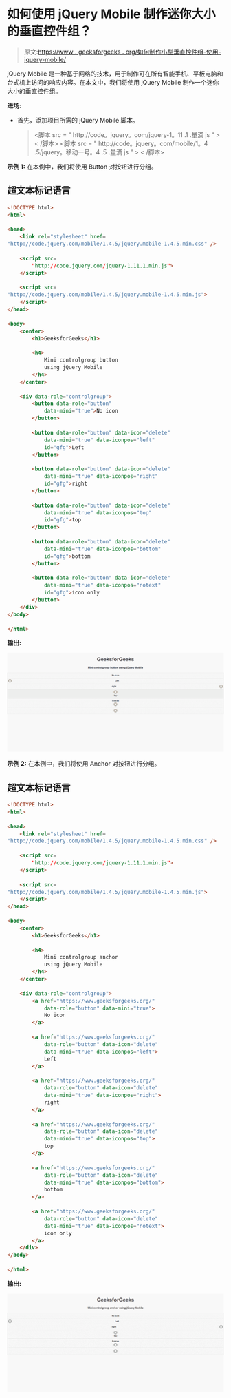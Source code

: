 # 如何使用 jQuery Mobile 制作迷你大小的垂直控件组？

> 原文:[https://www . geeksforgeeks . org/如何制作小型垂直控件组-使用-jquery-mobile/](https://www.geeksforgeeks.org/how-to-make-a-mini-sized-vertical-controlgroups-using-jquery-mobile/)

jQuery Mobile 是一种基于网络的技术，用于制作可在所有智能手机、平板电脑和台式机上访问的响应内容。在本文中，我们将使用 jQuery Mobile 制作一个迷你大小的垂直控件组。

**进场:**

*   首先，添加项目所需的 jQuery Mobile 脚本。

    > <link rel="”stylesheet”" href="”http://code.jquery.com/mobile/1.4.5/jquery.mobile-1.4.5.min.css”">
    > <脚本 src = " http://code。jquery。com/jquery-1。11 .1 .量滴 js " > < /脚本>
    > <脚本 src = " http://code。jquery。com/mobile/1。4 .5/jquery。移动一号。4 .5 .量滴 js " > < /脚本>

**示例 1:** 在本例中，我们将使用 Button 对按钮进行分组。

## 超文本标记语言

```html
<!DOCTYPE html>
<html>

<head>
    <link rel="stylesheet" href=
"http://code.jquery.com/mobile/1.4.5/jquery.mobile-1.4.5.min.css" />

    <script src=
        "http://code.jquery.com/jquery-1.11.1.min.js">
    </script>

    <script src=
"http://code.jquery.com/mobile/1.4.5/jquery.mobile-1.4.5.min.js">
    </script>
</head>

<body>
    <center>
        <h1>GeeksforGeeks</h1>

        <h4>
            Mini controlgroup button 
            using jQuery Mobile
        </h4>
    </center>

    <div data-role="controlgroup">
        <button data-role="button" 
            data-mini="true">No icon
        </button>

        <button data-role="button" data-icon="delete" 
            data-mini="true" data-iconpos="left" 
            id="gfg">Left
        </button>

        <button data-role="button" data-icon="delete" 
            data-mini="true" data-iconpos="right" 
            id="gfg">right
        </button>

        <button data-role="button" data-icon="delete" 
            data-mini="true" data-iconpos="top" 
            id="gfg">top
        </button>

        <button data-role="button" data-icon="delete" 
            data-mini="true" data-iconpos="bottom" 
            id="gfg">bottom
        </button>

        <button data-role="button" data-icon="delete" 
            data-mini="true" data-iconpos="notext"
            id="gfg">icon only
        </button>
    </div>
</body>

</html>
```

**输出:**

![](img/4ded8d3153bc524ebfd4a6843c6cbd51.png)

**示例 2:** 在本例中，我们将使用 Anchor 对按钮进行分组。

## 超文本标记语言

```html
<!DOCTYPE html>
<html>

<head>
    <link rel="stylesheet" href=
"http://code.jquery.com/mobile/1.4.5/jquery.mobile-1.4.5.min.css" />

    <script src=
        "http://code.jquery.com/jquery-1.11.1.min.js">
    </script>

    <script src=
"http://code.jquery.com/mobile/1.4.5/jquery.mobile-1.4.5.min.js">
    </script>
</head>

<body>
    <center>
        <h1>GeeksforGeeks</h1>

        <h4>
            Mini controlgroup anchor 
            using jQuery Mobile
        </h4>
    </center>

    <div data-role="controlgroup">
        <a href="https://www.geeksforgeeks.org/" 
            data-role="button" data-mini="true">
            No icon
        </a>

        <a href="https://www.geeksforgeeks.org/" 
            data-role="button" data-icon="delete" 
            data-mini="true" data-iconpos="left">
            Left
        </a>

        <a href="https://www.geeksforgeeks.org/" 
            data-role="button" data-icon="delete"
            data-mini="true" data-iconpos="right">
            right
        </a>

        <a href="https://www.geeksforgeeks.org/" 
            data-role="button" data-icon="delete" 
            data-mini="true" data-iconpos="top">
            top
        </a>

        <a href="https://www.geeksforgeeks.org/" 
            data-role="button" data-icon="delete" 
            data-mini="true" data-iconpos="bottom">
            bottom
        </a>

        <a href="https://www.geeksforgeeks.org/" 
            data-role="button" data-icon="delete"
            data-mini="true" data-iconpos="notext">
            icon only
        </a>
    </div>
</body>

</html>
```

**输出:**

![](img/6436d09424ed4788527100a35b994606.png)